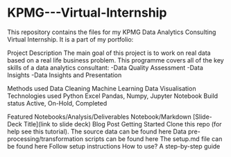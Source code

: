 # KPMG---Virtual-Internship
This repository contains the files for my KPMG Data Analytics Consulting Virtual Internship. It is a part of my portfolio:

Project Description
The main goal of this project is to work on real data based on a real life business problem. This programme covers all of the key skills of a data analytics consultant: -Data Quality Assessment -Data Insights -Data Insights and Presentation

Methods used
Data Cleaning
Machine Learning
Data Visualisation
Technologies used
Python
Excel
Pandas, Numpy, Jupyter Notebook
Build status
Active, On-Hold, Completed

Featured Notebooks/Analysis/Deliverables
Notebook/Markdown
[Slide-Deck Title](link to slide deck)
Blog Post
Getting Started
Clone this repo (for help see this tutorial).
The source data can be found here
Data pre-processing/transformation scripts can be found here
The setup.md file can be found here
Follow setup instructions
How to use?
A step-by-step guide
